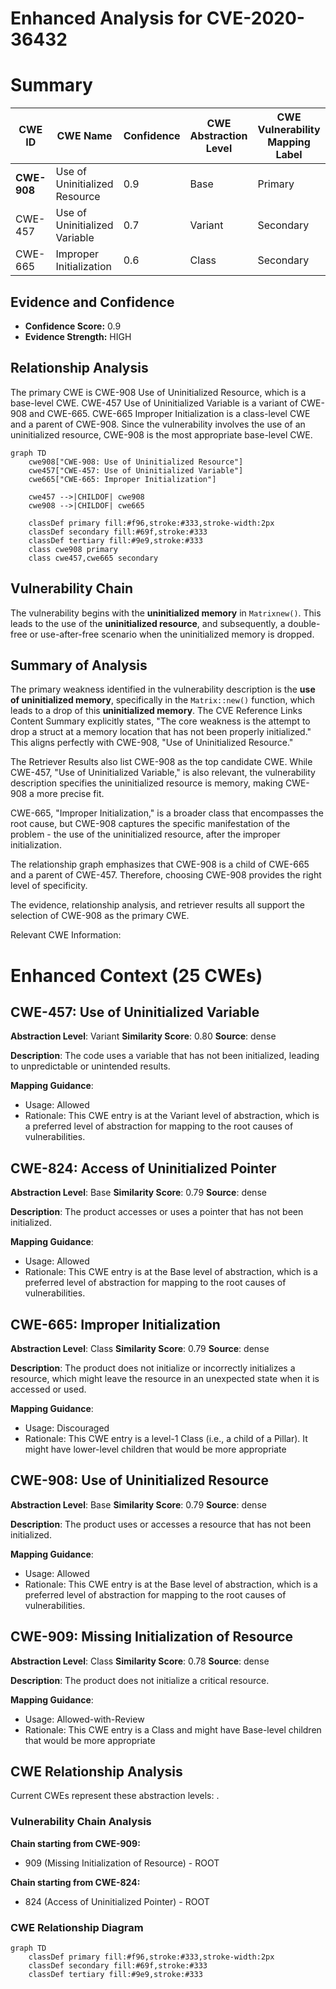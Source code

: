 # Enhanced Analysis for CVE-2020-36432

# Summary
| CWE ID | CWE Name | Confidence | CWE Abstraction Level | CWE Vulnerability Mapping Label | CWE-Vulnerability Mapping Notes |
|---|---|---|---|---|---|
| **CWE-908** | Use of Uninitialized Resource | 0.9 | Base | Primary | Allowed |
| CWE-457 | Use of Uninitialized Variable | 0.7 | Variant | Secondary | Allowed |
| CWE-665 | Improper Initialization | 0.6 | Class | Secondary | Discouraged |

## Evidence and Confidence

*   **Confidence Score:** 0.9
*   **Evidence Strength:** HIGH

## Relationship Analysis
The primary CWE is CWE-908 Use of Uninitialized Resource, which is a base-level CWE. CWE-457 Use of Uninitialized Variable is a variant of CWE-908 and CWE-665. CWE-665 Improper Initialization is a class-level CWE and a parent of CWE-908. Since the vulnerability involves the use of an uninitialized resource, CWE-908 is the most appropriate base-level CWE.

```mermaid
graph TD
    cwe908["CWE-908: Use of Uninitialized Resource"]
    cwe457["CWE-457: Use of Uninitialized Variable"]
    cwe665["CWE-665: Improper Initialization"]

    cwe457 -->|CHILDOF| cwe908
    cwe908 -->|CHILDOF| cwe665

    classDef primary fill:#f96,stroke:#333,stroke-width:2px
    classDef secondary fill:#69f,stroke:#333
    classDef tertiary fill:#9e9,stroke:#333
    class cwe908 primary
    class cwe457,cwe665 secondary
```

## Vulnerability Chain
The vulnerability begins with the **uninitialized memory** in `Matrixnew()`. This leads to the use of the **uninitialized resource**, and subsequently, a double-free or use-after-free scenario when the uninitialized memory is dropped.

## Summary of Analysis
The primary weakness identified in the vulnerability description is the **use of uninitialized memory**, specifically in the `Matrix::new()` function, which leads to a drop of this **uninitialized memory**. The CVE Reference Links Content Summary explicitly states, "The core weakness is the attempt to drop a struct at a memory location that has not been properly initialized." This aligns perfectly with CWE-908, "Use of Uninitialized Resource."

The Retriever Results also list CWE-908 as the top candidate CWE. While CWE-457, "Use of Uninitialized Variable," is also relevant, the vulnerability description specifies the uninitialized resource is memory, making CWE-908 a more precise fit.

CWE-665, "Improper Initialization," is a broader class that encompasses the root cause, but CWE-908 captures the specific manifestation of the problem - the use of the uninitialized resource, after the improper initialization.

The relationship graph emphasizes that CWE-908 is a child of CWE-665 and a parent of CWE-457. Therefore, choosing CWE-908 provides the right level of specificity.

The evidence, relationship analysis, and retriever results all support the selection of CWE-908 as the primary CWE.

Relevant CWE Information:

# Enhanced Context (25 CWEs)

## CWE-457: Use of Uninitialized Variable
**Abstraction Level**: Variant
**Similarity Score**: 0.80
**Source**: dense

**Description**:
The code uses a variable that has not been initialized, leading to unpredictable or unintended results.

**Mapping Guidance**:
- Usage: Allowed
- Rationale: This CWE entry is at the Variant level of abstraction, which is a preferred level of abstraction for mapping to the root causes of vulnerabilities.

## CWE-824: Access of Uninitialized Pointer
**Abstraction Level**: Base
**Similarity Score**: 0.79
**Source**: dense

**Description**:
The product accesses or uses a pointer that has not been initialized.

**Mapping Guidance**:
- Usage: Allowed
- Rationale: This CWE entry is at the Base level of abstraction, which is a preferred level of abstraction for mapping to the root causes of vulnerabilities.

## CWE-665: Improper Initialization
**Abstraction Level**: Class
**Similarity Score**: 0.79
**Source**: dense

**Description**:
The product does not initialize or incorrectly initializes a resource, which might leave the resource in an unexpected state when it is accessed or used.

**Mapping Guidance**:
- Usage: Discouraged
- Rationale: This CWE entry is a level-1 Class (i.e., a child of a Pillar). It might have lower-level children that would be more appropriate

## CWE-908: Use of Uninitialized Resource
**Abstraction Level**: Base
**Similarity Score**: 0.79
**Source**: dense

**Description**:
The product uses or accesses a resource that has not been initialized.

**Mapping Guidance**:
- Usage: Allowed
- Rationale: This CWE entry is at the Base level of abstraction, which is a preferred level of abstraction for mapping to the root causes of vulnerabilities.

## CWE-909: Missing Initialization of Resource
**Abstraction Level**: Class
**Similarity Score**: 0.78
**Source**: dense

**Description**:
The product does not initialize a critical resource.

**Mapping Guidance**:
- Usage: Allowed-with-Review
- Rationale: This CWE entry is a Class and might have Base-level children that would be more appropriate


## CWE Relationship Analysis

Current CWEs represent these abstraction levels: .


### Vulnerability Chain Analysis

**Chain starting from CWE-909:**
- 909 (Missing Initialization of Resource) - ROOT


**Chain starting from CWE-824:**
- 824 (Access of Uninitialized Pointer) - ROOT



### CWE Relationship Diagram

```mermaid
graph TD
    classDef primary fill:#f96,stroke:#333,stroke-width:2px
    classDef secondary fill:#69f,stroke:#333
    classDef tertiary fill:#9e9,stroke:#333
```